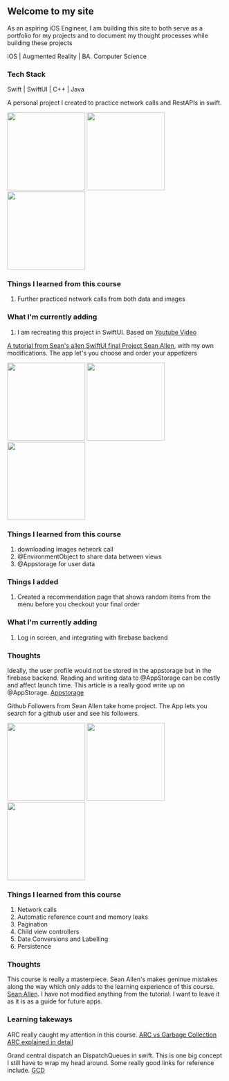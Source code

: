 

## Welcome to my site

As an aspiring iOS Engineer, I am building this site to both serve as a portfolio for my projects and to document my thought processes while building these projects

iOS | Augmented Reality | BA. Computer Science

### Tech Stack
<p> Swift | SwiftUI | C++ | Java </p>

<p> A personal project I created to practice network calls and RestAPIs in swift. </p>

<p float="left">
  
  <img src="https://user-images.githubusercontent.com/19821123/106037447-b1462780-60a4-11eb-8005-5bbecb725fdf.png" width=180/>
   <img src="https://user-images.githubusercontent.com/19821123/106037463-b5724500-60a4-11eb-8679-d95c3bfbe961.png" width=180/>
    <img src="https://user-images.githubusercontent.com/19821123/106037471-b6a37200-60a4-11eb-97d1-514def284e0d.png" width=180/>
</p>

### Things I learned from this course
<ol>
  <li>Further practiced network calls from both data and images</li>
</ol> 

### What I'm currently adding

<ol>
  <li> I am recreating this project in SwiftUI. Based on <a href="https://www.youtube.com/watch?v=cTNhMgNV53s&t=1236s">Youtube Video</li>
</ol>


<p> A tutorial from Sean's allen SwiftUI final Project <a href="https://seanallen.co/">Sean Allen</a>, with my own modifications. The app let's you choose and order your appetizers</p>

<p float="left">
  
  <img src="https://user-images.githubusercontent.com/19821123/106019383-9669b800-6090-11eb-9dde-3b42b3f83282.png" width=180/>
   <img src="https://user-images.githubusercontent.com/19821123/106019389-979ae500-6090-11eb-873e-09fe57ab7ea2.png" width=180/>
    <img src="https://user-images.githubusercontent.com/19821123/106019392-98cc1200-6090-11eb-87ea-0dd209b6f326.png" width=180/>
</p>

### Things I learned from this course

<ol>
  <li>downloading images network call</li>
  <li>@EnvironmentObject to share data between views</li>
  <li>@Appstorage for user data</li>
</ol> 

### Things I added

<ol>
  <li> Created a recommendation page that shows random items from the menu before you checkout your final order</li>
</ol>

### What I'm currently adding

<ol>
  <li> Log in screen, and integrating with firebase backend </li>
</ol>

### Thoughts

Ideally, the user profile would not be stored in the appstorage but in the firebase backend. 
Reading and writing data to @AppStorage can be costly and affect launch time. 
This article is a really good write up on @AppStorage. <a href="https://medium.com/swlh/introducing-appstorage-in-swiftui-470a56f5ba9e">Appstorage</a>


<p> Github Followers from Sean Allen take home project. The App lets you search for a github user and see his followers. 

<p float="left">
  
  <img src="https://user-images.githubusercontent.com/19821123/106040621-b7d69e00-60a8-11eb-96b7-5246c6f329c9.png" width=180/>
   <img src="https://user-images.githubusercontent.com/19821123/106040624-b86f3480-60a8-11eb-9df0-4469d553161e.png" width=180/>
    <img src="https://user-images.githubusercontent.com/19821123/106040626-b907cb00-60a8-11eb-9e17-313b78a2fa2d.png" width=180/>
</p>

### Things I learned from this course
<ol>
  <li>Network calls</li>
  <li>Automatic reference count and memory leaks</li>
  <li>Pagination</li>
  <li>Child view controllers</li>
  <li>Date Conversions and Labelling</li>
  <li>Persistence</li>
</ol> 


### Thoughts
This course is really a masterpiece. Sean Allen's makes geninue mistakes along the way which only adds to the learning experience of this course. <a href="https://seanallen.co/">Sean Allen</a>. I have not modified anything from the tutorial. I want to leave it as it is as a guide for future apps. 

### Learning takeways
ARC really caught my attention in this course. <a href="https://medium.com/computed-comparisons/garbage-collection-vs-automatic-reference-counting-a420bd4c7c81">ARC vs Garbage Collection</a> <a href="https://medium.com/computed-comparisons/garbage-collection-vs-automatic-reference-counting-a420bd4c7c81">ARC explained in detail</a>

Grand central dispatch an DispatchQueues in swift. This is one big concept I still have to wrap my head around. 
Some really good links for reference include. 
<a href="https://medium.com/@KentaKodashima/swift-grand-central-dispatch-gcd-80bcb16a147f">GCD</a>


